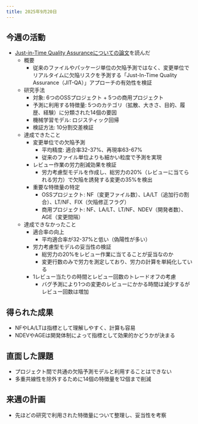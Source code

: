 ```yaml
---
title: 2025年9月20日
---
```

## 今週の活動
- [Just-in-Time Quality  Assuranceについての論文](https://ieeexplore.ieee.org/document/6341763)を読んだ
	- 概要
		- 従来のファイルやパッケージ単位の欠陥予測ではなく、変更単位でリアルタイムに欠陥リスクを予測する「Just-In-Time Quality Assurance（JIT-QA）」アプローチの有効性を検証
	- 研究手法
		- 対象: 6つのOSSプロジェクト + 5つの商用プロジェクト
		- 予測に利用する特徴量: 5つのカテゴリ（拡散、大きさ、目的、履歴、経験）に分類された14個の要因
		- 機械学習モデル: ロジスティック回帰
		- 検証方法: 10分割交差検証
	- 達成できたこと
		- 変更単位での欠陥予測
			- 平均精度: 適合率32-37%、再現率63-67%
			- 従来のファイル単位よりも細かい粒度で予測を実現
		- レビュー作業の労力削減効果を検証
			- 労力考慮型モデルを作成し、総労力の20%（レビューに当てられる労力）で欠陥を誘発する変更の35%を検出
		- 重要な特徴量の特定
			- OSSプロジェクト: NF（変更ファイル数）、LA/LT（追加行の割合）、LT/NF、FIX（欠陥修正フラグ）
			- 商用プロジェクト:  NF、LA/LT、LT/NF、NDEV（開発者数）、AGE（変更間隔）
	- 達成できなかったこと
		- 適合率の向上
			- 平均適合率が32-37%と低い（偽陽性が多い）
		- 労力考慮型モデルの妥当性の検証
			- 総労力の20%をレビュー作業に当てることが妥当なのか
			- 変更行数のみで労力を測定しており、労力の計算を単純化している
		- 1レビュー当たりの時間とレビュー回数のトレードオフの考慮
			- バグ予測により1つの変更のレビューにかかる時間は減少するがレビュー回数は増加
## 得られた成果
- NFやLA/LTは指標として理解しやすく、計算も容易
- NDEVやAGEは開発体制によって指標として効果的かどうかが決まる
## 直面した課題
- プロジェクト間で共通の欠陥予測モデルと利用することはできない
- 多重共線性を除外するために14個の特徴量を12個まで削減
## 来週の計画
- 先ほどの研究で利用された特徴量について整理し、妥当性を考察